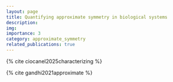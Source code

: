```yaml
---
layout: page
title: Quantifying approximate symmetry in biological systems
description: 
img: 
importance: 3
category: approximate_symmetry
related_publications: true
---
```


{% cite ciocanel2025characterizing %}

{% cite gandhi2021approximate %}
